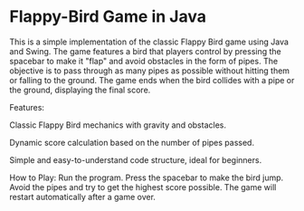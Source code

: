 # Flappy-Bird Game in Java
This is a simple implementation of the classic Flappy Bird game using Java and Swing. The game features a bird that players control by pressing the spacebar to make it "flap" and avoid obstacles in the form of pipes. The objective is to pass through as many pipes as possible without hitting them or falling to the ground. The game ends when the bird collides with a pipe or the ground, displaying the final score.

Features:

Classic Flappy Bird mechanics with gravity and obstacles.

Dynamic score calculation based on the number of pipes passed.

Simple and easy-to-understand code structure, ideal for beginners.


How to Play:
Run the program.
Press the spacebar to make the bird jump.
Avoid the pipes and try to get the highest score possible.
The game will restart automatically after a game over.
